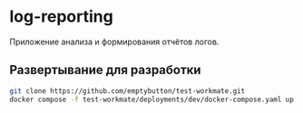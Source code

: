 # log-reporting
Приложение анализа и формирования отчётов логов.

## Развертывание для разработки
```bash
git clone https://github.com/emptybutton/test-workmate.git
docker compose -f test-workmate/deployments/dev/docker-compose.yaml up
```
